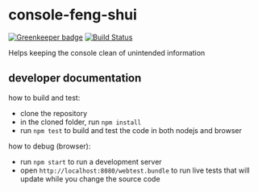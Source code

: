 # console-feng-shui

[![Greenkeeper badge](https://badges.greenkeeper.io/wix/console-feng-shui.svg)](https://greenkeeper.io/)
[![Build Status](https://travis-ci.org/wix/console-feng-shui.svg?branch=master)](https://travis-ci.org/wix/console-feng-shui)

Helps keeping the console clean of unintended information

## developer documentation
how to build and test:
 - clone the repository
 - in the cloned folder, run `npm install`
 - run `npm test` to build and test the code in both nodejs and browser

how to debug (browser):
 - run `npm start` to run a development server
 - open `http://localhost:8080/webtest.bundle` to run live tests that will update while you change the source code


